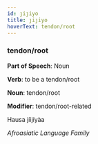 ```yaml
---
id: ȷiȷiyo
title: ȷiȷiyo
hoverText: tendon/root
---
```


### tendon/root

**Part of Speech**: Noun

**Verb**: to be a tendon/root

**Noun**: tendon/root

**Modifier**: tendon/root-related

Hausa jíijíyàa 

*Afroasiatic Language Family*